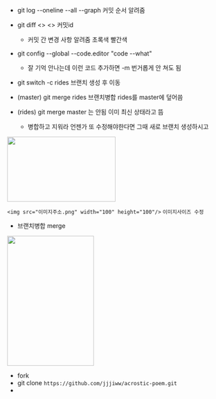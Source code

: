 

- git log --oneline --all --graph 커밋 순서 알려줌

- git diff <> <> 커밋id
    + 커밋 간 변경 사항 알려줌 초록색 빨간색

- git config --global --code.editor "code --what"
    + 잘 기억 안나는데 이런 코드 추가하면 -m 번거롭게 안 쳐도 됨
 
 - git switch -c rides 브랜치 생성 후 이동
 
 
 - (master) git merge rides 브랜치병합 rides를 master에 덮어씀
 - (rides) git merge master 는 안됨 이미 최신 상태라고 뜸
    + 병합하고 지워라 언젠가 또 수정해야한다면 그때 새로 브랜치 생성하시고
<img src="https://user-images.githubusercontent.com/100326070/155662879-4f7ee783-a48a-4907-8909-a6d7704aa948.png" width="250" height="150"/>

`<img src="이미지주소.png" width="100" height="100"/>`
`이미지사이즈 수정`






- 브랜치병합 merge


<img src="https://user-images.githubusercontent.com/100326070/155669062-be3d6bb4-2070-4e68-b4a6-5aad39a93767.png" width="200" height="300"/>



- fork
- git clone `https://github.com/jjjiww/acrostic-poem.git`
- 
